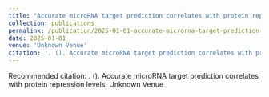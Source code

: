 ```yaml
---
title: "Accurate microRNA target prediction correlates with protein repression levels"
collection: publications
permalink: /publication/2025-01-01-accurate-microrna-target-prediction-correlates-wit
date: 2025-01-01
venue: 'Unknown Venue'
citation: '. (). Accurate microRNA target prediction correlates with protein repression levels. Unknown Venue'
---
```


Recommended citation: . (). Accurate microRNA target prediction correlates with protein repression levels. Unknown Venue